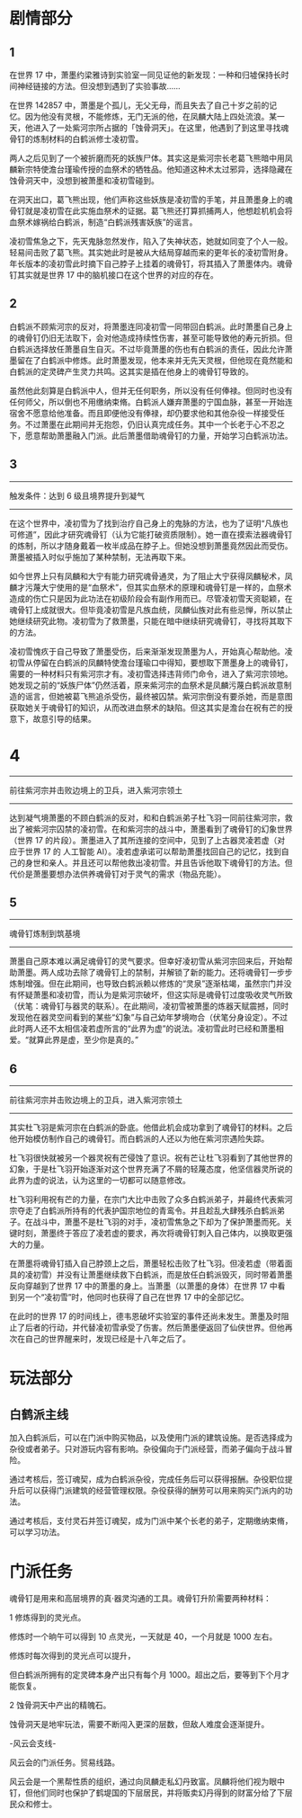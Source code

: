 # 剧情部分

## 1

在世界 17 中，萧墨约梁雅诗到实验室一同见证他的新发现：一种和归墟保持长时间神经链接的方法。但没想到遇到了实验事故……

在世界 142857 中，萧墨是个孤儿，无父无母，而且失去了自己十岁之前的记忆。因为他没有灵根，不能修炼，无门无派的他，在凤麟大陆上四处流浪。某一天，他进入了一处紫河宗所占据的「蚀骨洞天」。在这里，他遇到了到这里寻找魂骨钉的炼制材料的白鹤派修士凌初雪。

两人之后见到了一个被折磨而死的妖族尸体。其实这是紫河宗长老葛飞熊暗中用凤麟新宗特使澹台瑾瑜传授的血祭术的牺牲品。他知道这种术太过邪异，选择隐藏在蚀骨洞天中，没想到被萧墨和凌初雪碰到。

在洞天出口，葛飞熊出现，他们声称这些妖族是凌初雪的手笔，并且萧墨身上的魂骨钉就是凌初雪在此实施血祭术的证据。葛飞熊还打算抓捕两人，他想趁机机会将血祭术嫁祸给白鹤派，制造“白鹤派残害妖族”的谣言。

凌初雪焦急之下，先天鬼脉忽然发作，陷入了失神状态，她就如同变了个人一般。轻易间击败了葛飞熊。其实她此时是被从大结局穿越而来的更年长的凌初雪附身。年长版本的凌初雪此时摘下自己脖子上挂着的魂骨钉，将其插入了萧墨体内。魂骨钉其实就是世界 17 中的脑机接口在这个世界的对应的存在。

## 2

白鹤派不顾紫河宗的反对，将萧墨连同凌初雪一同带回白鹤派。此时萧墨自己身上的魂骨钉仍旧无法取下，会对他造成持续性伤害，甚至可能导致他的寿元折损。但白鹤派选择放任萧墨自生自灭。不过毕竟萧墨的伤也有白鹤派的责任，因此允许萧墨留在了白鹤派中修炼。此时萧墨发现，他本来并无先天灵根，但他现在竟然能和白鹤派的定灵碑产生灵力共鸣。这其实是插在他身上的魂骨钉导致的。

虽然他此刻算是白鹤派中人，但并无任何职务，所以没有任何俸禄。但同时也没有任何师父，所以倒也不用缴纳束脩。白鹤派人嫌弃萧墨的宁国血脉，甚至一开始连宿舍不愿意给他准备。而且即便他没有俸禄，却仍要求他和其他杂役一样接受任务。不过萧墨在此期间并无抱怨，仍旧认真完成任务。其中一个长老于心不忍之下，愿意帮助萧墨融入门派。此后萧墨借助魂骨钉的力量，开始学习白鹤派功法。

## 3

---

触发条件：达到 6 级且境界提升到凝气

---

在这个世界中，凌初雪为了找到治疗自己身上的鬼脉的方法，也为了证明“凡族也可修道”，因此才研究魂骨钉（认为它能打破资质限制）。她一直在摸索法器魂骨钉的炼制，所以才随身戴着一枚半成品在脖子上。但她没想到萧墨竟然因此而受伤。萧墨被插入时似乎施加了某种禁制，无法再取下来。

如今世界上只有凤麟和大宁有能力研究魂骨通灵，为了阻止大宁获得凤麟秘术，凤麟才污蔑大宁使用的是“血祭术”，但其实血祭术的原理和魂骨钉是一样的，血祭术造成的伤亡只是因为此功法在初级阶段会有副作用而已。尽管凌初雪天资聪颖，在魂骨钉上成就很大。但毕竟凌初雪是凡族血统，凤麟仙族对此有些忌惮，所以禁止她继续研究此物。凌初雪为了救萧墨，只能在暗中继续研究魂骨钉，寻找将其取下的方法。

凌初雪愧疚于自己导致了萧墨受伤，后来渐渐发现萧墨为人，开始真心帮助他。凌初雪从停留在白鹤派的凤麟特使澹台瑾瑜口中得知，要想取下萧墨身上的魂骨钉，需要的一种材料只有紫河宗才有。凌初雪选择违背师门命令，进入了紫河宗领地。她发现之前的“妖族尸体”仍然活着，原来紫河宗的血祭术是凤麟污蔑白鹤派故意制造的谣言，但她被葛飞熊追杀受伤，最终被囚禁。紫河宗倒没有要杀她，而是意图获取她关于魂骨钉的知识，从而改进血祭术的缺陷。但这其实是澹台在祝有芒的授意下，故意引导的结果。

# 4

---

前往紫河宗并击败边境上的卫兵，进入紫河宗领土

---

达到凝气境萧墨的不顾白鹤派的反对，和和白鹤派弟子杜飞羽一同前往紫河宗，救出了被紫河宗囚禁的凌初雪。在和紫河宗的战斗中，萧墨看到了魂骨钉的幻象世界（世界 17 的片段）。萧墨进入了其所连接的空间中，见到了上古器灵凌若虚（对应于世界 17 的 人工智能 AI）。凌若虚承诺可以帮助萧墨找回自己的记忆，找到自己的身世和亲人。并且还可以帮他救出凌初雪。并且告诉他取下魂骨钉的方法。但代价是萧墨要想办法供养魂骨钉对于灵气的需求（物品充能）。

## 5

---

魂骨钉炼制到筑基境

---

萧墨自己原本难以满足魂骨钉的灵气要求。但幸好凌初雪从紫河宗回来后，开始帮助萧墨。两人成功去除了魂骨钉上的禁制，并解锁了新的能力。还将魂骨钉一步步炼制增强。但在此期间，也导致白鹤派赖以修炼的“灵泉”逐渐枯竭，虽然宗门并没有怀疑萧墨和凌初雪，而认为是紫河宗破坏，但这实际是魂骨钉过度吸收灵气所致（伏笔：魂骨钉与器灵的联系）。在此期间，凌初雪被萧墨的炼器天赋震撼，同时发现他在器灵空间看到的某些“幻象”与自己幼年梦境吻合（伏笔分身设定）。不过此时两人还不太相信凌若虚所言的“此界为虚”的说法。凌初雪此时已经和萧墨相爱。“就算此界是虚，至少你是真的。”

## 6

---

前往紫河宗并击败边境上的卫兵，进入紫河宗领土

---

其实杜飞羽是紫河宗在白鹤派的卧底。他借此机会成功拿到了魂骨钉的材料。之后他开始模仿制作自己的魂骨钉。而白鹤派的人还以为他在紫河宗遇险失踪。

杜飞羽很快就被另一个器灵祝有芒侵蚀了意识。祝有芒让杜飞羽看到了其他世界的幻象，于是杜飞羽开始逐渐对这个世界充满了不屑的轻蔑态度，他坚信器灵所说的此界为虚的说法，认为这里的一切都可以随意修改。

杜飞羽利用祝有芒的力量，在宗门大比中击败了众多白鹤派弟子，并最终代表紫河宗夺走了白鹤派所持有的代表护国宗地位的青鸾令。并且趁乱大肆残杀白鹤派弟子。在战斗中，萧墨不是杜飞羽的对手，凌初雪焦急之下却为了保护萧墨而死。关键时刻，萧墨终于答应了凌若虚的要求，再次将魂骨钉刺入自己体内，以换取更强大的力量。

在萧墨将魂骨钉插入自己脖颈上之后，萧墨轻松击败了杜飞羽。但凌若虚（带着面具的凌初雪）并没有让萧墨继续救下白鹤派，而是放任白鹤派毁灭，同时带着萧墨反向穿越到了世界 17 中的萧墨的身上。当萧墨（以萧墨的身体）在世界 17 中看到另一个“凌初雪”时，他同时也获得了自己在世界 17 中的全部记忆。

在此时的世界 17 的时间线上，德韦恩破坏实验室的事件还尚未发生。萧墨及时阻止了后者的行动，并代替凌初雪承受了伤害。然后萧墨便返回了仙侠世界。但他再次在自己的世界醒来时，发现已经是十八年之后了。

# 玩法部分

## 白鹤派主线

加入白鹤派后，可以在门派中购买物品，以及使用门派的建筑设施。是否选择成为杂役或者弟子。只对游玩内容有影响。杂役偏向于门派经营，而弟子偏向于战斗冒险。

通过考核后，签订魂契，成为白鹤派杂役，完成任务后可以获得报酬。杂役职位提升后可以获得门派建筑的经营管理权限。杂役获得的酬劳可以用来购买门派内的功法。

通过考核后，支付灵石并签订魂契，成为门派中某个长老的弟子，定期缴纳束脩，可以学习功法。

# 门派任务

魂骨钉是用来和高层境界的真·器灵沟通的工具。魂骨钉升阶需要两种材料：

1 修炼得到的灵光点。

修炼时一个晌午可以得到 10 点灵光，一天就是 40，一个月就是 1000 左右。

修炼时每次得到的灵光点可以提升，

但白鹤派所拥有的定灵碑本身产出只有每个月 1000。超出之后，要等到下个月才能恢复。

2 蚀骨洞天中产出的精魄石。

蚀骨洞天是地牢玩法，需要不断闯入更深的层数，但敌人难度会逐渐提升。

-风云会支线-

风云会的门派任务。贸易线路。

风云会是一个黑帮性质的组织，通过向凤麟走私幻丹致富。凤麟将他们视为眼中钉，但他们同时也保护了鹤堤国的下层居民，并将贩卖幻丹得到的财富分给了下层民众和修士。
